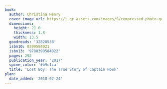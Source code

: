 ```yaml
---
book:
  author: Christina Henry
  cover_image_url: https://i.gr-assets.com/images/S/compressed.photo.goodreads.com/books/1505240721l/32828538._SX98_.jpg
  dimensions:
    height: 21.0
    thickness: 1.8
    width: 13.5
  goodreads: '32828538'
  isbn10: 0399584021
  isbn13: '9780399584022'
  pages: 292
  publication_year: '2017'
  spine_color: '#b9c1ca'
  title: 'Lost Boy: The True Story of Captain Hook'
plan:
  date_added: '2018-07-24'
---
```

